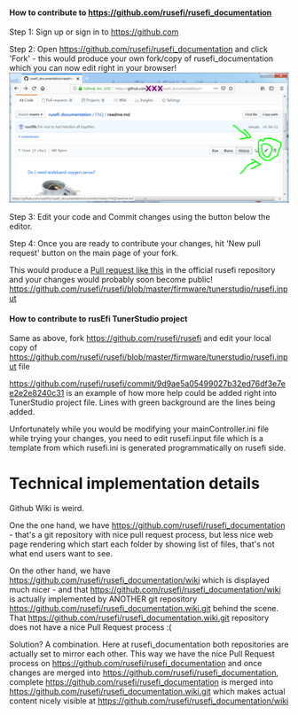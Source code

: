 
#### How to contribute to https://github.com/rusefi/rusefi_documentation

Step 1: Sign up or sign in to https://github.com

Step 2: Open https://github.com/rusefi/rusefi_documentation and click 'Fork' - this would produce your own fork/copy of rusefi_documentation which you can now edit right in your browser!
![editor](github_online_editor.png)  

Step 3: Edit your code and Commit changes using the button below the editor.

Step 4: Once you are ready to contribute your changes, hit 'New pull request' button on the main page of your fork.

This would produce a [Pull request like this](https://github.com/rusefi/rusefi_documentation/pull/3) in the official rusefi repository and your changes would probably soon become public!   
https://github.com/rusefi/rusefi/blob/master/firmware/tunerstudio/rusefi.input


#### How to contribute to rusEfi TunerStudio project


Same as above, fork https://github.com/rusefi/rusefi and edit your local copy of
https://github.com/rusefi/rusefi/blob/master/firmware/tunerstudio/rusefi.input file

https://github.com/rusefi/rusefi/commit/9d9ae5a05499027b32ed76df3e7ee2e2e8240c31 is an example of how more help could be added
right into TunerStudio project file. Lines with green background are the lines being added.

Unfortunately while you would be modifying your mainController.ini file while trying your changes, you need to edit rusefi.input file which
is a template from which rusefi.ini is generated programmatically on rusefi side.



# Technical implementation details

Github Wiki is weird.

One the one hand, we have https://github.com/rusefi/rusefi_documentation - that's a git repository with nice pull
request process, but less nice web page rendering which start each folder by showing list of files, that's not what end users want to see. 


On the other hand, we have https://github.com/rusefi/rusefi_documentation/wiki which is displayed much nicer - and 
that https://github.com/rusefi/rusefi_documentation/wiki is actually implemented by ANOTHER git repository 
https://github.com/rusefi/rusefi_documentation.wiki.git behind the scene. That https://github.com/rusefi/rusefi_documentation.wiki.git repository does not have a nice Pull Request process :(

Solution? A combination. Here at rusefi_documentation both repositories are actually set to mirror each other.
This way we have the nice Pull Request process on https://github.com/rusefi/rusefi_documentation and once changes are
merged into https://github.com/rusefi/rusefi_documentation, complete https://github.com/rusefi/rusefi_documentation is merged
into https://github.com/rusefi/rusefi_documentation.wiki.git which makes actual content nicely visible at https://github.com/rusefi/rusefi_documentation/wiki 


